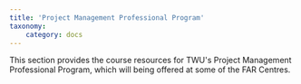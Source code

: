 ```yaml
---
title: 'Project Management Professional Program'
taxonomy:
    category: docs
---
```


This section provides the course resources for TWU's Project Management Professional Program, which will being offered at some of the FAR Centres.
